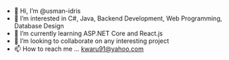 - 👋 Hi, I’m @usman-idris
- 👀 I’m interested in C#, Java, Backend Development, Web Programming, Database Design
- 🌱 I’m currently learning ASP.NET Core and React.js
- 💞️ I’m looking to collaborate on any interesting project
- 📫 How to reach me ... kwaru91@yahoo.com

<!---
usman-idris/usman-idris is a ✨ special ✨ repository because its `README.md` (this file) appears on your GitHub profile.
You can click the Preview link to take a look at your changes.
--->

